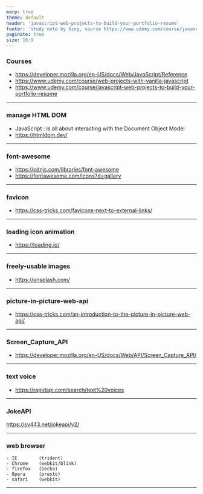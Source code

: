 ```yaml
---
marp: true
theme: default
header: 'javascript-web-projects-to-build-your-portfolio-resume'
footer: 'study note by Xing, source https://www.udemy.com/course/javascript-web-projects-to-build-your-portfolio-resume'
paginate: true
size: 16:9
---
```


### Courses

- https://developer.mozilla.org/en-US/docs/Web/JavaScript/Reference
- https://www.udemy.com/course/web-projects-with-vanilla-javascript
- https://www.udemy.com/course/javascript-web-projects-to-build-your-portfolio-resume

---

### manage HTML DOM

- JavaScript : is all about interacting with the Document Object Model
- https://htmldom.dev/

---

### font-awesome

- https://cdnjs.com/libraries/font-awesome
- https://fontawesome.com/icons?d=gallery

---

### favicon

- https://css-tricks.com/favicons-next-to-external-links/

---

### loading icon animation

- https://loading.io/

---

### freely-usable images

- https://unsplash.com/

---

### picture-in-picture-web-api

- https://css-tricks.com/an-introduction-to-the-picture-in-picture-web-api/

---

### Screen_Capture_API

- https://developer.mozilla.org/en-US/docs/Web/API/Screen_Capture_API/

---

### text voice

- https://rapidapi.com/search/text%20voices

---

### JokeAPI

https://sv443.net/jokeapi/v2/

---

### web browser

```
- IE        (trident)
- Chrome    (webkit/blink)
- firefox   (Gecko)
- Opera     (presto)
- safari    (webkit)
```

---
